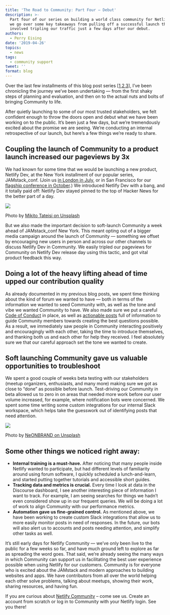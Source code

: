 ```yaml
---
title: 'The Road to Community: Part Four — Debut'
description: >-
  Part four of our series on building a world class community for Netlify. Here,
  we go over some key takeaways from pulling off a successful launch that
  involved tripling our traffic just a few days after our debut.
authors:
  - Perry Eising
date: '2019-04-26'
topics:
  - news
tags:
  - community support
tweet: ''
format: blog
---
```

Over the last few installments of this blog post series [[1](https://www.netlify.com/blog/2018/10/19/the-road-to-community-part-one--define/),[2](https://www.netlify.com/blog/2019/02/15/the-road-to-community-part-two--distill/),[3](https://www.netlify.com/blog/2019/03/07/the-road-to-community-part-three--create/)], I’ve been chronicling the journey we’ve been undertaking — from the first shaky steps of planning and evaluation, and then on to the actual nuts and bolts of bringing Community to life.

After quietly launching to some of our most trusted stakeholders, we felt confident enough to throw the doors open and debut what we have been working on to the public. It’s been just a few days, but we’re tremendously excited about the promise we are seeing. We’re conducting an internal retrospective of our launch, but here’s a few things we’re ready to share.

## Coupling the launch of Community to a product launch increased our pageviews by 3x

We had known for some time that we would be launching a new product, Netlify Dev, at the New York installment of our popular series, JAMstack_conf. (Join us [in London in July](https://jamstackconf.com/london/), or in San Francisco for our [flagship conference in O](https://jamstackconf.com/sf/)[ctober](https://jamstackconf.com/sf/).) We introduced Netlify Dev with a bang, and it totally paid off: Netlify Dev stayed pinned to the top of Hacker News for the better part of a day. 

![](/img/blog/mikito-tateisi-333584-unsplash.jpg)

Photo by [Mikito Tateisi on Unsplash](https://unsplash.com/photos/bJhT_8nbUA0)

But we also made the important decision to soft-launch Community a week ahead of JAMstack_conf New York. This meant opting out of a bigger media campaign around the launch of Community — something we offset by encouraging new users in person and across our other channels to discuss Netlify Dev in Community. We easily tripled our pageviews for Community on Netlify Dev release day using this tactic, and got vital product feedback this way.

## Doing a lot of the heavy lifting ahead of time upped our contribution quality

As already documented in my previous blog posts, we spent time thinking about the kind of forum we wanted to have — both in terms of the information we wanted to seed Community with, as well as the tone and vibe we wanted Community to have. We also made sure we put a careful [Code of Conduct](https://community-docs.netlify.com/) in place, as well as [actionable posts](https://community.netlify.com/t/asking-great-questions-to-get-great-answers/374) full of information to guide Community members towards creating the best questions possible. As a result, we immediately saw people in Community interacting positively and encouragingly with each other, taking the time to introduce themselves, and thanking both us and each other for help they received. I feel absolutely sure we that our careful approach set the tone we wanted to create.

## Soft launching Community gave us valuable opportunities to troubleshoot

We spent a good couple of weeks beta testing with our stakeholders (meetup organizers, enthusiasts, and many more) making sure we got as close to “done” as possible before launch. Test-driving our Community in beta allowed us to zero in on areas that needed more work before our user volume increased, for example, where notification bots were concerned. We spent some time writing some custom integrations for our internal Slack workspace, which helps take the guesswork out of identifying posts that need attention.

![](/img/blog/neonbrand-581118-unsplash.jpg)

Photo by [NeONBRAND on Unsplash](https://unsplash.com/photos/rQ4UGzFBYJ8)

## Some other things we noticed right away:

* **Internal training is a must-have.** After noticing that many people inside Netlify wanted to participate, but had different levels of familiarity around using forum software, I quickly scheduled a lunch-and-learn, and started putting together tutorials and accessible short guides.
* **Tracking data and metrics is crucial.** Every time I look at data in the Discourse dashboard, I see another interesting piece of information I want to track. For example, I am seeing searches for things we hadn’t even considered show up in our frequent queries. We will be doing a lot of work to align Community with our performance metrics.
* **Automation gave us fine-grained control.** As mentioned above, we have been working to create custom Slack integrations that allow us to more easily monitor posts in need of responses. In the future, our bots will also alert us to accounts and posts needing attention, and simplify other tasks as well.

It’s still early days for Netlify Community — we’ve only been live to the public for a few weeks so far, and have much ground left to explore as far as spreading the word goes. That said, we’re already seeing the many ways in which Community can support us in facilitating the best user experience possible when using Netlify for our customers. Community is for everyone who is excited about the JAMstack and modern approaches to building websites and apps. We have contributors from all over the world helping each other solve problems, talking about meetups, showing their work, sharing resources, and having fun.

If you are curious about [Netlify Community](https://community.netlify.com) – come see us. Create an account from scratch or log in to Community with your Netlify login. See you there!
